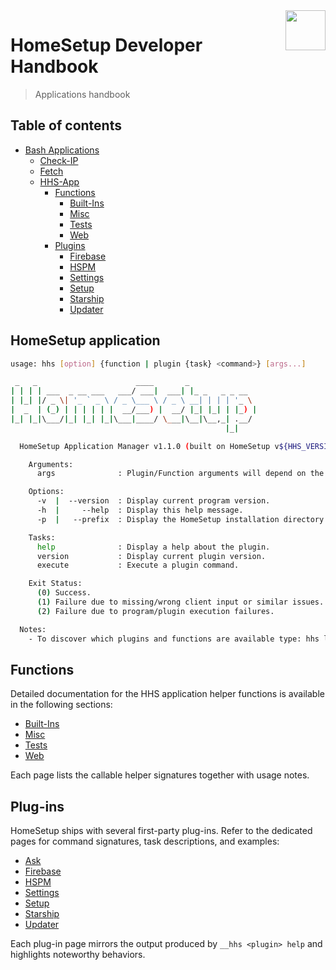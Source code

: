 <img src="https://iili.io/HvtxC1S.png" width="64" height="64" align="right" />

# HomeSetup Developer Handbook
>
> Applications handbook

## Table of contents

<!-- toc -->

- [Bash Applications](../../applications.md)
  - [Check-IP](check-ip.md#check-ip)
  - [Fetch](fetch.md#fetch)
  - [HHS-App](hhs-app.md#homesetup-application)
    - [Functions](hhs-app.md#functions)
      - [Built-Ins](hhs-app/functions/built-ins.md)
      - [Misc](hhs-app/functions/misc.md)
      - [Tests](hhs-app/functions/tests.md)
      - [Web](hhs-app/functions/web.md)
    - [Plugins](hhs-app.md#plug-ins)
      - [Firebase](hhs-app/plugins/firebase.md)
      - [HSPM](hhs-app/plugins/hspm.md)
      - [Settings](hhs-app/plugins/settings.md)
      - [Setup](hhs-app/plugins/setup.md)
      - [Starship](hhs-app/plugins/starship.md)
      - [Updater](hhs-app/plugins/updater.md)

<!-- tocstop -->

## HomeSetup application

```bash
usage: hhs [option] {function | plugin {task} <command>} [args...]

 _   _                      ____       _
| | | | ___  _ __ ___   ___/ ___|  ___| |_ _   _ _ __
| |_| |/ _ \| '_ ` _ \ / _ \___ \ / _ \ __| | | | '_ \
|  _  | (_) | | | | | |  __/___) |  __/ |_| |_| | |_) |
|_| |_|\___/|_| |_| |_|\___|____/ \___|\__|\__,_| .__/
                                                |_|

  HomeSetup Application Manager v1.1.0 (built on HomeSetup v${HHS_VERSION}).

    Arguments:
      args              : Plugin/Function arguments will depend on the plugin/functions and may be required or not.

    Options:
      -v  |  --version  : Display current program version.
      -h  |     --help  : Display this help message.
      -p  |   --prefix  : Display the HomeSetup installation directory.

    Tasks:
      help              : Display a help about the plugin.
      version           : Display current plugin version.
      execute           : Execute a plugin command.

    Exit Status:
      (0) Success.
      (1) Failure due to missing/wrong client input or similar issues.
      (2) Failure due to program/plugin execution failures.

  Notes:
    - To discover which plugins and functions are available type: hhs list.
```

## Functions

Detailed documentation for the HHS application helper functions is available in the following sections:

- [Built-Ins](hhs-app/functions/built-ins.md)
- [Misc](hhs-app/functions/misc.md)
- [Tests](hhs-app/functions/tests.md)
- [Web](hhs-app/functions/web.md)

Each page lists the callable helper signatures together with usage notes.

## Plug-ins

HomeSetup ships with several first-party plug-ins. Refer to the dedicated pages for command signatures, task descriptions, and examples:

- [Ask](hhs-app/plugins/ask.md)
- [Firebase](hhs-app/plugins/firebase.md)
- [HSPM](hhs-app/plugins/hspm.md)
- [Settings](hhs-app/plugins/settings.md)
- [Setup](hhs-app/plugins/setup.md)
- [Starship](hhs-app/plugins/starship.md)
- [Updater](hhs-app/plugins/updater.md)

Each plug-in page mirrors the output produced by `__hhs <plugin> help` and highlights noteworthy behaviors.
